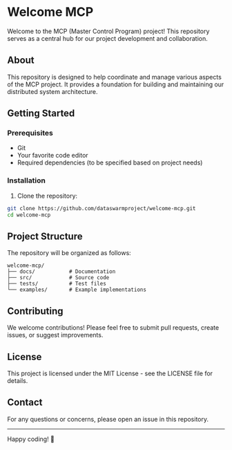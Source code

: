 # Welcome MCP

Welcome to the MCP (Master Control Program) project! This repository serves as a central hub for our project development and collaboration.

## About

This repository is designed to help coordinate and manage various aspects of the MCP project. It provides a foundation for building and maintaining our distributed system architecture.

## Getting Started

### Prerequisites

- Git
- Your favorite code editor
- Required dependencies (to be specified based on project needs)

### Installation

1. Clone the repository:
```bash
git clone https://github.com/dataswarmproject/welcome-mcp.git
cd welcome-mcp
```

## Project Structure

The repository will be organized as follows:

```
welcome-mcp/
├── docs/           # Documentation
├── src/            # Source code
├── tests/          # Test files
└── examples/       # Example implementations
```

## Contributing

We welcome contributions! Please feel free to submit pull requests, create issues, or suggest improvements.

## License

This project is licensed under the MIT License - see the LICENSE file for details.

## Contact

For any questions or concerns, please open an issue in this repository.

---

Happy coding! 🚀